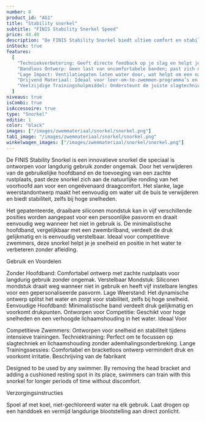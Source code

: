 ```yaml
---
number: 8
product_id: "AG1"
title: "Stability snorkel"
subtitle: "FINIS Stability Snorkel Speed"
price: 44.40
description: "De FINIS Stability Snorkel biedt ultiem comfort en stabiliteit voor zwemmers dankzij het bracketloze ontwerp en een zachte rustplaats op het voorhoofd. Ideaal voor lange trainingen, deze snorkel elimineert de noodzaak om het hoofd te draaien voor ademhaling, zodat je je volledig kunt richten op je techniek en lichaamshouding."
inStock: true
features:
  [
    "Techniekverbetering: Geeft directe feedback op je slag en helpt je gelijkmatige druk te behouden.",
    "Bandloos Ontwerp: Geen last van oncomfortabele banden; past zich natuurlijk aan de hand aan.",
    "Lage Impact: Ventilatiegaten laten water door, wat helpt om een natuurlijk watergevoel te behouden.",
    "Drijvend Materiaal: Ideaal voor leer-om-te-zwemmen-programma’s en openwaterzwemmen, want de peddels blijven drijven.",
    "Veelzijdige Trainingshulpmiddel: Ondersteunt de juiste slagtechniek voor alle vier de zwemslagen.",
  ]
niveaus: true
isCombi: true
isAccessoire: true
type: "Snorkel"
editie: 1
color: "black"
images: ["/images/zwemmateriaal/snorkel/snorkel.png"]
tab1_image: "/images/zwemmateriaal/snorkel/snorkel.png"
winkelwagen_images: ["/images/zwemmateriaal/snorkel/snorkel.png"]
---
```


De FINIS Stability Snorkel is een innovatieve snorkel die speciaal is ontworpen voor langdurig gebruik zonder ongemak. Door het verwijderen van de gebruikelijke hoofdband en de toevoeging van een zachte rustplaats, past deze snorkel zich aan de natuurlijke ronding van het voorhoofd aan voor een ongeëvenaard draagcomfort. Het slanke, lage weerstandontwerp maakt het eenvoudig om water uit de buis te verwijderen en biedt stabiliteit, zelfs bij hoge snelheden.

Het gepatenteerde, draaibare siliconen mondstuk kan in vijf verschillende posities worden aangepast voor een persoonlijke pasvorm en draait eenvoudig weg wanneer het niet in gebruik is. De minimalistische hoofdband, vergelijkbaar met een zwembrilband, verdeelt de druk gelijkmatig en is eenvoudig verstelbaar. Ideaal voor competitieve zwemmers, deze snorkel helpt je je snelheid en positie in het water te verbeteren zonder afleiding.

Gebruik en Voordelen

Zonder Hoofdband: Comfortabel ontwerp met zachte rustplaats voor langdurig gebruik zonder ongemak.
Verstelbaar Mondstuk: Siliconen mondstuk draait weg wanneer niet in gebruik en heeft vijf instelbare lengtes voor een gepersonaliseerde pasvorm.
Lage Weerstand: Het dynamische ontwerp splitst het water en zorgt voor stabiliteit, zelfs bij hoge snelheid.
Eenvoudige Hoofdband: Minimalistische band verdeelt druk gelijkmatig en voorkomt drukpunten.
Ontworpen voor Competitie: Geschikt voor hoge snelheden en een verhoogde lichaamshouding in het water.
Ideaal Voor

Competitieve Zwemmers: Ontworpen voor snelheid en stabiliteit tijdens intensieve trainingen.
Techniektraining: Perfect om te focussen op slagtechniek en lichaamshouding zonder ademhalingsonderbreking.
Lange Trainingssessies: Comfortabel en bracketloos ontwerp vermindert druk en voorkomt irritatie.
Beschrijving van de fabrikant

Designed to be used by any swimmer. By removing the head bracket and adding a cushioned resting spot in its place, swimmers can train with this snorkel for longer periods of time without discomfort.

Verzorgingsinstructies

Spoel af met koel, niet-gechloreerd water na elk gebruik.
Laat drogen op een handdoek en vermijd langdurige blootstelling aan direct zonlicht.
